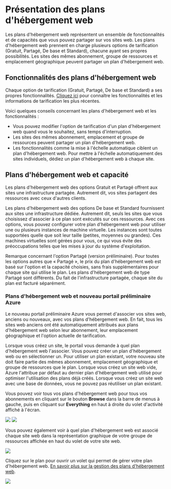 <properties pageTitle="What is a web hosting plan?" description="Web hosting plan overview" title="What is a web hosting plan?" authors="adamab" />

Présentation des plans d'hébergement web
========================================

Les plans d'hébergement web représentent un ensemble de fonctionnalités et de capacités que vous pouvez partager sur vos sites web. Les plans d'hébergement web prennent en charge plusieurs options de tarification (Gratuit, Partagé, De base et Standard), chacune ayant ses propres possibilités. Les sites des mêmes abonnement, groupe de ressources et emplacement géographique peuvent partager un plan d'hébergement web.

Fonctionnalités des plans d'hébergement web
-------------------------------------------

Chaque option de tarification (Gratuit, Partagé, De base et Standard) a ses propres fonctionnalités. [Cliquez ici](http://go.microsoft.com/fwlink/?LinkID=394421) pour connaître les fonctionnalités et les informations de tarification les plus récentes.

Voici quelques conseils concernant les plans d'hébergement web et les fonctionnalités :

-   Vous pouvez modifier l'option de tarification d'un plan d'hébergement web quand vous le souhaitez, sans temps d'interruption.
-   Les sites des mêmes abonnement, emplacement et groupe de ressources peuvent partager un plan d'hébergement web.
-   Les fonctionnalités comme la mise à l'échelle automatique ciblent un plan d'hébergement web. Pour mettre à l'échelle automatiquement des sites individuels, dédiez un plan d'hébergement web à chaque site.

Plans d'hébergement web et capacité
-----------------------------------

Les plans d'hébergement web des options Gratuit et Partagé offrent aux sites une infrastructure partagée. Autrement dit, vos sites partagent des ressources avec ceux d'autres clients.

Les plans d'hébergement web des options De base et Standard fournissent aux sites une infrastructure dédiée. Autrement dit, seuls les sites que vous choisissez d'associer à ce plan sont exécutés sur ces ressources. Avec ces options, vous pouvez configurer votre plan d'hébergement web pour utiliser une ou plusieurs instances de machine virtuelle. Les instances sont toutes supportées quelle que soit leur taille (petites, moyennes ou grandes). Ces machines virtuelles sont gérées pour vous, ce qui vous évite des préoccupations telles que les mises à jour du système d'exploitation.

Remarque concernant l'option Partagé (version préliminaire). Pour toutes les options autres que « Partagé », le prix du plan d'hébergement web est basé sur l'option et la capacité choisies, sans frais supplémentaires pour chaque site qui utilise le plan. Les plans d'hébergement web de type Partagé sont différents. Du fait de l'infrastructure partagée, chaque site du plan est facturé séparément.

### Plans d'hébergement web et nouveau portail préliminaire Azure

Le nouveau portail préliminaire Azure vous permet d'associer vos sites web, anciens ou nouveaux, avec vos plans d'hébergement web. En fait, tous les sites web anciens ont été automatiquement attribués aux plans d'hébergement web selon leur abonnement, leur emplacement géographique et l'option actuelle de tarification.

Lorsque vous créez un site, le portail vous demande à quel plan d'hébergement web l'associer. Vous pouvez créer un plan d'hébergement web ou en sélectionner un. Pour utiliser un plan existant, votre nouveau site doit faire partie des mêmes abonnement, emplacement géographique et groupe de ressources que le plan. Lorsque vous créez un site web vide, Azure l'attribue par défaut au dernier plan d'hébergement web utilisé pour optimiser l'utilisation des plans déjà créés. Lorsque vous créez un site web avec une base de données, vous ne pouvez pas réutiliser un plan existant.

Vous pouvez voir tous vos plans d'hébergement web pour tous vos abonnements en cliquant sur le bouton **Browse** dans la barre de menus à gauche, puis en cliquant sur **Everything** en haut à droite du volet d'activité affiché à l'écran.

![](./media/web-sites-web-hosting-plan-overview/browse-everything.png) ![](./media/web-sites-web-hosting-plan-overview/browse-web-hosting-plans.png)

Vous pouvez également voir à quel plan d'hébergement web est associé chaque site web dans la représentation graphique de votre groupe de ressources affichée en haut du volet de votre site web.

![](./media/web-sites-web-hosting-plan-overview/web-hosting-plan-resource-map.png)

Cliquez sur le plan pour ouvrir un volet qui permet de gérer votre plan d'hébergement web. [En savoir plus sur la gestion des plans d'hébergement web](http://go.microsoft.com/fwlink/?LinkID=394411).

![](./media/web-sites-web-hosting-plan-overview/web-hosting-plan-blade.png)

